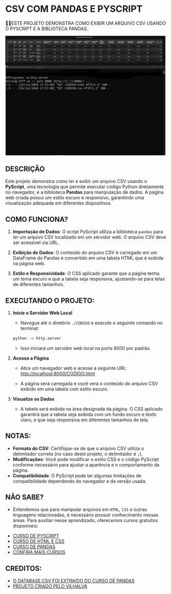# CSV COM PANDAS E PYSCRIPT
👨‍🏫ESTE PROJETO DEMONSTRA COMO EXIBIR UM ARQUIVO CSV USANDO O PYSCRIPT E A BIBLIOTECA PANDAS.

<img src="./IMAGENS/FOTO_1.png" align="center" width="500"> <br>
<img src="./IMAGENS/FOTO_2.png" align="center" width="500"> <br>

## DESCRIÇÃO
Este projeto demonstra como ler e exibir um arquivo CSV usando o **PyScript**, uma tecnologia que permite executar código Python diretamente no navegador, e a biblioteca **Pandas** para manipulação de dados. A página web criada possui um estilo escuro e responsivo, garantindo uma visualização adequada em diferentes dispositivos.

## COMO FUNCIONA?
1. **Importação de Dados**: O script PyScript utiliza a biblioteca `pandas` para ler um arquivo CSV localizado em um servidor web. O arquivo CSV deve ser acessível via URL.
   
2. **Exibição de Dados**: O conteúdo do arquivo CSV é carregado em um DataFrame do Pandas e convertido em uma tabela HTML que é exibida na página web.

3. **Estilo e Responsividade**: O CSS aplicado garante que a página tenha um tema escuro e que a tabela seja responsiva, ajustando-se para telas de diferentes tamanhos.

## EXECUTANDO O PROJETO:
1. **Inicie o Servidor Web Local**
   - Navegue até o diretório `./CODIGO` e execute o seguinte comando no terminal:

   ```bash
   python -m http.server
   ```

   - Isso iniciará um servidor web local na porta 8000 por padrão.

2. **Acesse a Página**
   - Abra um navegador web e acesse a seguinte URL: [http://localhost:8000/CODIGO.html](http://localhost:8000/CODIGO.html)

   - A página será carregada e você verá o conteúdo do arquivo CSV exibido em uma tabela com estilo escuro.

3. **Visualize os Dados**
   - A tabela será exibida na área designada da página. O CSS aplicado garantirá que a tabela seja exibida com um fundo escuro e texto claro, e que seja responsiva em diferentes tamanhos de tela.

## NOTAS:
- **Formato do CSV**: Certifique-se de que o arquivo CSV utiliza o delimitador correto (no caso deste projeto, o delimitador é `;`).
- **Modificações**: Você pode modificar o estilo CSS e o código PyScript conforme necessário para ajustar a aparência e o comportamento da página.
- **Compatibilidade**: O PyScript pode ter algumas limitações de compatibilidade dependendo do navegador e da versão usada.

## NÃO SABE?
- Entendemos que para manipular arquivos em `HTML`, `CSS` e outras linguagens relacionadas, é necessário possuir conhecimento nessas áreas. Para auxiliar nesse aprendizado, oferecemos cursos gratuitos disponíveis:
* [CURSO DE PYSCRIPT](https://github.com/VILHALVA/CURSO-DE-PYSCRIPT)
* [CURSO DE HTML E CSS](https://github.com/VILHALVA/CURSO-DE-HTML-E-CSS)
* [CURSO DE PANDAS](https://github.com/VILHALVA/CURSO-DE-PANDAS)
* [CONFIRA MAIS CURSOS](https://github.com/VILHALVA?tab=repositories&q=+topic:CURSO)

## CREDITOS:
- [O DATABASE.CSV FOI EXTRAIDO DO CURSO DE PANDAS](https://github.com/VILHALVA/CURSO-DE-PANDAS)
- [PROJETO CRIADO PELO VILHALVA](https://github.com/VILHALVA)
